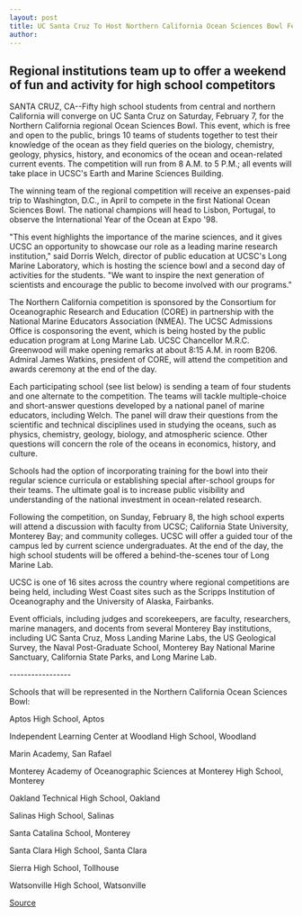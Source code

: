 ```yaml
---
layout: post
title: UC Santa Cruz To Host Northern California Ocean Sciences Bowl Feb. 7
author: 
---
```


## Regional institutions team up to offer a weekend of fun and activity for high  school competitors

SANTA CRUZ, CA--Fifty high school students from central and northern  California will converge on UC Santa Cruz on Saturday, February 7, for the  Northern California regional Ocean Sciences Bowl. This event, which is free  and open to the public, brings 10 teams of students together to test their  knowledge of the ocean as they field queries on the biology, chemistry,  geology, physics, history, and economics of the ocean and ocean-related  current events. The competition will run from 8 A.M. to 5 P.M.; all events  will take place in UCSC's Earth and Marine Sciences Building.

The winning team of the regional competition will receive an  expenses-paid trip to Washington, D.C., in April to compete in the first  National Ocean Sciences Bowl. The national champions will head to Lisbon,  Portugal, to observe the International Year of the Ocean at Expo '98.

"This event highlights the importance of the marine sciences, and it  gives UCSC an opportunity to showcase our role as a leading marine research  institution," said Dorris Welch, director of public education at UCSC's Long  Marine Laboratory, which is hosting the science bowl and a second day of  activities for the students. "We want to inspire the next generation of  scientists and encourage the public to become involved with our programs."

The Northern California competition is sponsored by the Consortium  for Oceanographic Research and Education (CORE) in partnership with the  National Marine Educators Association (NMEA). The UCSC Admissions Office  is cosponsoring the event, which is being hosted by the public education  program at Long Marine Lab. UCSC Chancellor M.R.C. Greenwood will make  opening remarks at about 8:15 A.M. in room B206. Admiral James Watkins,  president of CORE, will attend the competition and awards ceremony at the  end of the day.

Each participating school (see list below) is sending a team of four  students and one alternate to the competition. The teams will tackle  multiple-choice and short-answer questions developed by a national panel of  marine educators, including Welch. The panel will draw their questions from  the scientific and technical disciplines used in studying the oceans, such as  physics, chemistry, geology, biology, and atmospheric science. Other  questions will concern the role of the oceans in economics, history, and  culture.

Schools had the option of incorporating training for the bowl into their  regular science curricula or establishing special after-school groups for  their teams. The ultimate goal is to increase public visibility and  understanding of the national investment in ocean-related research.

Following the competition, on Sunday, February 8, the high school  experts will attend a discussion with faculty from UCSC; California State  University, Monterey Bay; and community colleges. UCSC will offer a guided  tour of the campus led by current science undergraduates. At the end of the  day, the high school students will be offered a behind-the-scenes tour of  Long Marine Lab.

UCSC is one of 16 sites across the country where regional  competitions are being held, including West Coast sites such as the Scripps  Institution of Oceanography and the University of Alaska, Fairbanks.

Event officials, including judges and scorekeepers, are faculty,  researchers, marine managers, and docents from several Monterey Bay  institutions, including UC Santa Cruz, Moss Landing Marine Labs, the US Geological Survey, the Naval Post-Graduate School, Monterey  Bay National Marine Sanctuary, California State Parks, and Long Marine Lab.

\-----------------

Schools that will be represented in the Northern California Ocean  Sciences Bowl:

Aptos High School, Aptos

Independent Learning Center at Woodland High School, Woodland

Marin Academy, San Rafael

Monterey Academy of Oceanographic Sciences at Monterey High School,  Monterey

Oakland Technical High School, Oakland

Salinas High School, Salinas

Santa Catalina School, Monterey

Santa Clara High School, Santa Clara

Sierra High School, Tollhouse

Watsonville High School, Watsonville

[Source](http://www1.ucsc.edu/news_events/press_releases/archive/97-98/02-98/020298-UCSC_to_host_Ocean_.html "Permalink to 020298-UCSC_to_host_Ocean_")